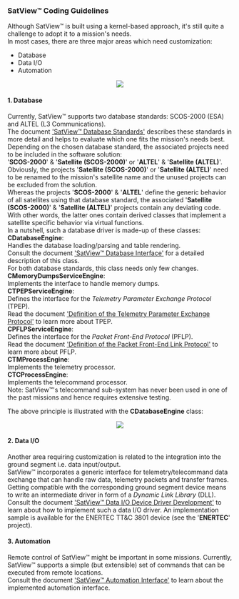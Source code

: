 ### SatView™ Coding Guidelines<br />
Although SatView™ is built using a kernel-based approach, it's still quite a challenge to adopt it to a mission's needs.<br />
In most cases, there are three major areas which need customization:
- Database
- Data I/O
- Automation<br />
<p align="center">
  <img src="../Images/SatView™%20Interfaces.png" />
</p>

#### 1. Database
Currently, SatView™ supports two database standards: SCOS-2000 (ESA) and ALTEL (L3 Communications).<br />
The document ['SatView™ Database Standards'](../Documents/SatView™%20Database%20Standards.pdf) describes these standards in more detail and helps to evaluate which one fits the mission's needs best.<br />
Depending on the chosen database standard, the associated projects need to be included in the software solution:<br />
'**SCOS-2000**' & '**Satellite (SCOS-2000)**' or '**ALTEL**' & '**Satellite (ALTEL)**'.
Obviously, the projects '**Satellite (SCOS-2000)**' or '**Satellite (ALTEL)**' need to be renamed to the mission's satellite name and the unused projects can be excluded from the solution.<br />
Whereas the projects '**SCOS-2000**' & '**ALTEL**' define the generic behavior of all satellites using that database standard, the associated '**Satellite (SCOS-2000)**' & '**Satellite (ALTEL)**' projects contain any deviating code. With other words, the latter ones contain derived classes that implement a satellite specific behavior via virtual functions.<br />
In a nutshell, such a database driver is made-up of these classes:<br />
**CDatabaseEngine**:<br />
Handles the database loading/parsing and table rendering.<br />
Consult the document ['SatView™ Database Interface'](../Documents/SatView™%20Database%20Interface.pdf) for a detailed description of this class.<br />
For both database standards, this class needs only few changes.<br />
**CMemoryDumpsServiceEngine**:<br />
Implements the interface to handle memory dumps.<br />
**CTPEPServiceEngine**:<br />
Defines the interface for the *Telemetry Parameter Exchange Protocol* (TPEP).<br />
Read the document ['Definition of the Telemetry Parameter Exchange Protocol'](../Documents/SatView™%20Telemetry%20Parameter%20Exchange%20Protocol%20(TPEP).pdf) to learn more about TPEP.<br />
**CPFLPServiceEngine**:<br />
Defines the interface for the *Packet Front-End Protocol* (PFLP).<br />
Read the document ['Definition of the Packet Front-End Link Protocol'](../Documents/SatView™%20Packet%20Front-End%20Link%20Protocol%20(PFLP).pdf) to learn more about PFLP.<br />
**CTMProcessEngine**:<br />
Implements the telemetry processor.<br />
**CTCProcessEngine**:<br />
Implements the telecommand processor.<br />
Note: SatView™'s telecommand sub-system has never been used in one of the past missions and hence requires extensive testing.

The above principle is illustrated with the **CDatabaseEngine** class:
<p align="center">
  <img src="../Images/SatView™%20Software%20Architecture.png" />
</p>

#### 2. Data I/O
Another area requiring customization is related to the integration into the ground segment i.e. data input/output.<br />
SatView™ incorporates a generic interface for telemetry/telecommand data exchange that can handle raw data, telemetry packets and transfer frames. Getting compatible with the corresponding ground segment device means to write an intermediate driver in form of a *Dynamic Link Library* (DLL).<br />
Consult the document ['SatView™ Data I/O Device Driver Development'](../Documents/SatView™%20Data%20IO%20Interface.pdf) to learn about how to implement such a data I/O driver. An implementation sample is available for the ENERTEC TT&C 3801 device (see the '**ENERTEC**' project).<br />

#### 3. Automation
Remote control of SatView™ might be important in some missions. Currently, SatView™ supports a simple (but extensible) set of commands that can be executed from remote locations.<br />
Consult the document ['SatView™ Automation Interface'](../Documents/SatView™%20Automation%20Interface.pdf) to learn about the implemented automation interface.
